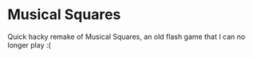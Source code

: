 # Musical Squares

Quick hacky remake of Musical Squares, an old flash game that I can no longer play :(